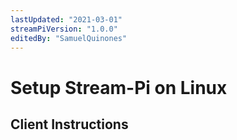 ```yaml
---
lastUpdated: "2021-03-01"
streamPiVersion: "1.0.0"
editedBy: "SamuelQuinones"
---
```


# Setup Stream-Pi on Linux

## Client Instructions

